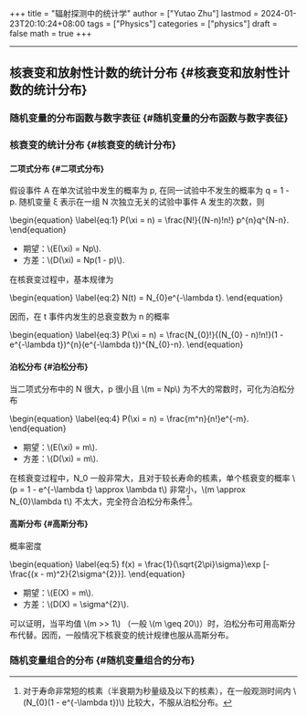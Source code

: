 +++
title = "辐射探测中的统计学"
author = ["Yutao Zhu"]
lastmod = 2024-01-23T20:10:24+08:00
tags = ["Physics"]
categories = ["physics"]
draft = false
math = true
+++

---


## 核衰变和放射性计数的统计分布 {#核衰变和放射性计数的统计分布}


### 随机变量的分布函数与数字表征 {#随机变量的分布函数与数字表征}


### 核衰变的统计分布 {#核衰变的统计分布}


#### 二项式分布 {#二项式分布}

假设事件 A 在单次试验中发生的概率为 p, 在同一试验中不发生的概率为 q = 1 - p. 随机变量 &xi; 表示在一组 N 次独立无关的试验中事件 A 发生的次数，则

\begin{equation}
\label{eq:1}
P(\xi = n) = \frac{N!}{(N-n)!n!} p^{n}q^{N-n}.
\end{equation}

-   期望：\\(E(\xi) = Np\\).
-   方差：\\(D(\xi) = Np(1 - p)\\).

在核衰变过程中，基本规律为

\begin{equation}
\label{eq:2}
N(t) = N\_{0}e^{-\lambda t}.
\end{equation}

因而，在 t 事件内发生的总衰变数为 n 的概率

\begin{equation}
\label{eq:3}
P(\xi = n) = \frac{N\_{0}!}{(N\_{0} - n)!n!}(1 - e^{-\lambda t})^{n}(e^{-\lambda t})^{N\_{0}-n}.
\end{equation}


#### 泊松分布 {#泊松分布}

当二项式分布中的 N 很大，p 很小且 \\(m = Np\\) 为不大的常数时，可化为泊松分布

\begin{equation}
\label{eq:4}
P(\xi = n) = \frac{m^n}{n!}e^{-m}.
\end{equation}

-   期望：\\(E(\xi) = m\\).
-   方差：\\(D(\xi) = m\\).

在核衰变过程中，N_0 一般非常大，且对于较长寿命的核素，单个核衰变的概率 \\(p = 1 - e^{-\lambda t} \approx \lambda t\\) 非常小，\\(m \approx N\_{0}\lambda t\\) 不太大，完全符合泊松分布条件[^fn:1]。


#### 高斯分布 {#高斯分布}

概率密度

\begin{equation}
\label{eq:5}
f(x) = \frac{1}{\sqrt{2\pi}\sigma}\exp [-\frac{(x - m)^2}{2\sigma^{2}}].
\end{equation}

-   期望：\\(E(X) = m\\).
-   方差：\\(D(X) = \sigma^{2}\\).

可以证明，当平均值 \\(m >> 1\\) （一般 \\(m \geq 20\\)）时，泊松分布可用高斯分布代替。因而，一般情况下核衰变的统计规律也服从高斯分布。


### 随机变量组合的分布 {#随机变量组合的分布}

[^fn:1]: 对于寿命非常短的核素（半衰期为秒量级及以下的核素），在一般观测时间内 \\(N\_{0}(1 - e^{-\lambda t})\\) 比较大，不服从泊松分布。
